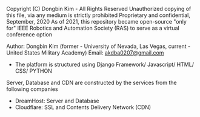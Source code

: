 Copyright (C) Dongbin Kim - All Rights Reserved Unauthorized copying of this file, via any medium is strictly prohibited Proprietary and confidential, September, 2020
As of 2021, this repository became open-source "only for" IEEE Robotics and Automation Society (RAS) to serve as a virtual conference option

Author: Dongbin Kim (former - University of Nevada, Las Vegas, current - United States Military Academy)
Email: akdba0207@gmail.com

- The platform is structured using Django Framework/ Javascript/ HTML/ CSS/ PYTHON

Server, Database and CDN are constructed by the services from the following companies
- DreamHost: Server and Database
- Cloudflare: SSL and Contents Delivery Network (CDN)

